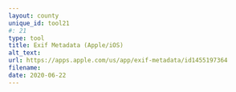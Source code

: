```yaml
---
layout: county 
unique_id: tool21
#: 21
type: tool
title: Exif Metadata (Apple/iOS)
alt_text: 
url: https://apps.apple.com/us/app/exif-metadata/id1455197364
filename: 
date: 2020-06-22
---
```

